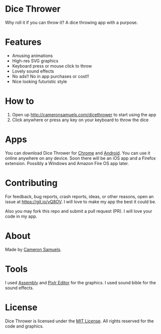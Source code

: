 # Dice Thrower
Why roll it if you can throw it? A dice throwing app with a purpose.

# Features
- Amusing animations
- High-res SVG graphics
- Keyboard press or mouse click to throw
- Lovely sound effects
- No ads!! No in app purchases or cost!!
- Nice looking futuristic style

# How to
1. Open up <http://cameronsamuels.com/dicethrower> to start using the app
2. Click anywhere or press any key on your keyboard to throw the dice

# Apps
You can download Dice Thrower for [Chrome](https://goo.gl/knfd3k) and [Android](https://goo.gl/WicJwf). You can use it online anywhere on any device. Soon there will be an iOS app and a Firefox extension. Possibly a Windows and Amazon Fire OS app later.

# Contributing
For feedback, bug reports, crash reports, ideas, or other reasons, open an issue at <https://git.io/vQ8OV>. I will love to make my app the best it could be.

Also you may fork this repo and submit a pull request (PR). I will love your code in my app.

# About
Made by [Cameron Samuels](http://cameronsamuels.com).

# Tools
I used [Assembly](http://assemblyapp.co) and [Pixlr Editor](http://pixlr.com/editor) for the graphics. I used sound bible for the sound effects.

# License
Dice Thrower is licensed under the [MIT License](LICENSE). All rights reserved for the code and graphics.
